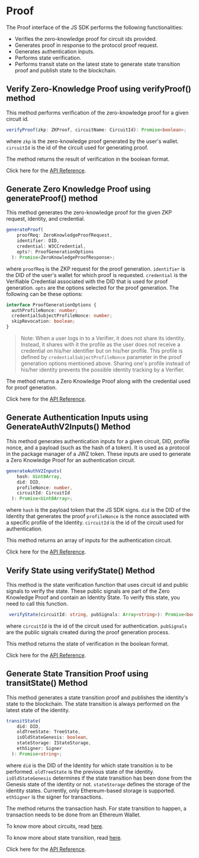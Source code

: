 # Proof

The Proof interface of the JS SDK performs the following functionalities:

- Verifies the zero-knowledge proof for circuit ids provided.
- Generates proof in response to the protocol proof request.
- Generates authentication inputs.
- Performs state verification.
- Performs transit state on the latest state to generate state transition proof and publish state to the blockchain. 

## Verify Zero-Knowledge Proof using verifyProof() method

This method performs verification of the zero-knowledge proof for a given circuit id. 

```typescript
verifyProof(zkp: ZKProof, circuitName: CircuitId): Promise<boolean>;
```
where `zkp` is the zero-knowledge proof generated by the user's wallet.
`circuitId` is the id of the circuit used for generating proof. 

The method returns the result of verification in the boolean format.  

Click here for the <a href="https://0xpolygonid.github.io/js-sdk-tutorials/docs/api/js-sdk.proofservice.verifyproof#proofserviceverifyproof-method" target="_blank">API Reference</a>.

## Generate Zero Knowledge Proof using generateProof() method

This method generates the zero-knowledge proof for the given ZKP request, identity, and credential.  

```typescript
generateProof(
    proofReq: ZeroKnowledgeProofRequest,
    identifier: DID,
    credential: W3CCredential,
    opts?: ProofGenerationOptions
  ): Promise<ZeroKnowledgeProofResponse>;
```
where `proofReq` is the ZKP request for the proof generation.
`identifier` is the DID of the user's wallet for which proof is requested.
`credential` is the Verifiable Credential associated with the DID that is used for proof generation. 
`opts` are the options selected for the proof generation. The following can be these options:

```typescript
interface ProofGenerationOptions {
  authProfileNonce: number;
  credentialSubjectProfileNonce: number;
  skipRevocation: boolean;
}
```
> Note: When a user logs in to a Verifier, it does not share its identity. Instead, it shares with it the profile as the user does not receive a credential on his/her identifier but on his/her profile. This profile is defined by `credentialSubjectProfileNonce` parameter in the proof generation options mentioned above. Sharing one's profile instead of his/her identity prevents the possible identity tracking by a Verifier. 

The method returns a Zero Knowledge Proof along with the credential used for proof generation. 

Click here for the <a href="https://0xpolygonid.github.io/js-sdk-tutorials/docs/api/js-sdk.proofservice.generateproof#proofservicegenerateproof-method" target="_blank">API Reference</a>.


## Generate Authentication Inputs using GenerateAuthV2Inputs() Method

This method generates authentication inputs for a given circuit, DID, profile nonce, and a payload (such as the hash of a token). It is used as a protocol in the package manager of a JWZ token. These inputs are used to generate a Zero Knowledge Proof for an authentication circuit. 

```typescript
generateAuthV2Inputs(
    hash: Uint8Array,
    did: DID,
    profileNonce: number,
    circuitId: CircuitId
  ): Promise<Uint8Array>; 
``` 
where `hash` is the payload token that the JS SDK signs.
`did` is the DID of the Identity that generates the proof
`profileNonce` is the nonce associated with a specific profile of the Identity. 
`circuitId` is the id of the circuit used for authentication. 

This method returns an array of inputs for the authentication circuit. 

Click here for the <a href="https://0xpolygonid.github.io/js-sdk-tutorials/docs/api/js-sdk.proofservice.generateauthv2inputs#proofservicegenerateauthv2inputs-method" target="_blank">API Reference</a>.


## Verify State using verifyState() Method

This method is the state verification function that uses circuit id and public signals to verify the state. These public signals are part of the Zero Knowledge Proof and contain an Identity State. To verify this state, you need to call this function. 

```typescript
 verifyState(circuitId: string, pubSignals: Array<string>): Promise<boolean>;
```
where `circuitId` is the id of the circuit used for authentication. 
`pubSignals` are the public signals created during the proof generation process. 

This method returns the state of verification in the boolean format. 

Click here for the <a href="https://0xpolygonid.github.io/js-sdk-tutorials/docs/api/js-sdk.proofservice.verifystate#proofserviceverifystate-method" target="_blank">API Reference</a>.


## Generate State Transition Proof using transitState() Method

This method generates a state transition proof and publishes the identity's state to the blockchain. The state transition is always performed on the latest state of the identity.

```typescript
transitState(
    did: DID,
    oldTreeState: TreeState,
    isOldStateGenesis: boolean,
    stateStorage: IStateStorage,
    ethSigner: Signer
  ): Promise<string>;
```

where `did` is the DID of the Identity for which state transition is to be performed. 
`oldTreeState` is the previous state of the identity.
`isOldStateGenesis` determines if the state transition has been done from the Genesis state of the identity or not. 
`stateStorage` defines the storage of the identity states. Currently, only Ethereum-based storage is supported. 
`ethSigner` is the signer for transactions. 

The method returns the transaction hash. For state transition to happen, a transaction needs to be done from an Ethereum Wallet. 

To know more about circuits, read [here](https://docs.iden3.io/protocol/main-circuits/). 

To know more about state transition, read [here](https://docs.iden3.io/getting-started/state-transition/state-transition/).

Click here for the <a href="https://0xpolygonid.github.io/js-sdk-tutorials/docs/api/js-sdk.proofservice.transitstate#proofservicetransitstate-method" target="_blank">API Reference</a>.

